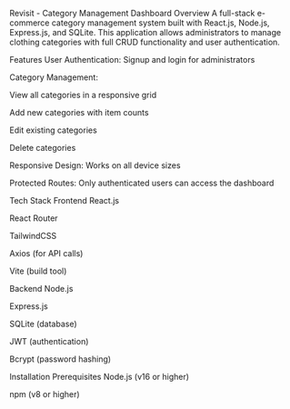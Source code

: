 Revisit - Category Management Dashboard
Overview
A full-stack e-commerce category management system built with React.js, Node.js, Express.js, and SQLite. This application allows administrators to manage clothing categories with full CRUD functionality and user authentication.

Features
User Authentication: Signup and login for administrators

Category Management:

View all categories in a responsive grid

Add new categories with item counts

Edit existing categories

Delete categories

Responsive Design: Works on all device sizes

Protected Routes: Only authenticated users can access the dashboard

Tech Stack
Frontend
React.js

React Router

TailwindCSS

Axios (for API calls)

Vite (build tool)

Backend
Node.js

Express.js

SQLite (database)

JWT (authentication)

Bcrypt (password hashing)

Installation
Prerequisites
Node.js (v16 or higher)

npm (v8 or higher)
